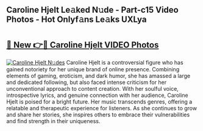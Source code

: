## Caroline Hjelt Le𝚊ked N𝚞de - Part-c15 Video Photos - Hot Onlyf𝚊ns Le𝚊ks UXLya

# <h2><a href="http://ac20047.deff.icu/?id=Caroline+Hjelt">🔗 New 👉🔴 Caroline Hjelt VIDEO Photos</a></h2>

[![Caroline Hjelt N𝚞des](https://i.imgur.com/rIISA9y.gif)](http://ac20047.deff.icu/?id=Caroline+Hjelt)
Caroline Hjelt is a controversial figure who has gained notoriety for her unique brand of online presence. Combining elements of gaming, eroticism, and dark humor, she has amassed a large and dedicated following, but also faced intense criticism for her unconventional approach to content creation. With her soulful voice, introspective lyrics, and genuine connection with her audience, Caroline Hjelt is poised for a bright future. Her music transcends genres, offering a relatable and therapeutic experience for listeners. As she continues to grow and share her stories, she inspires others to embrace their vulnerabilities and find strength in their uniqueness.
